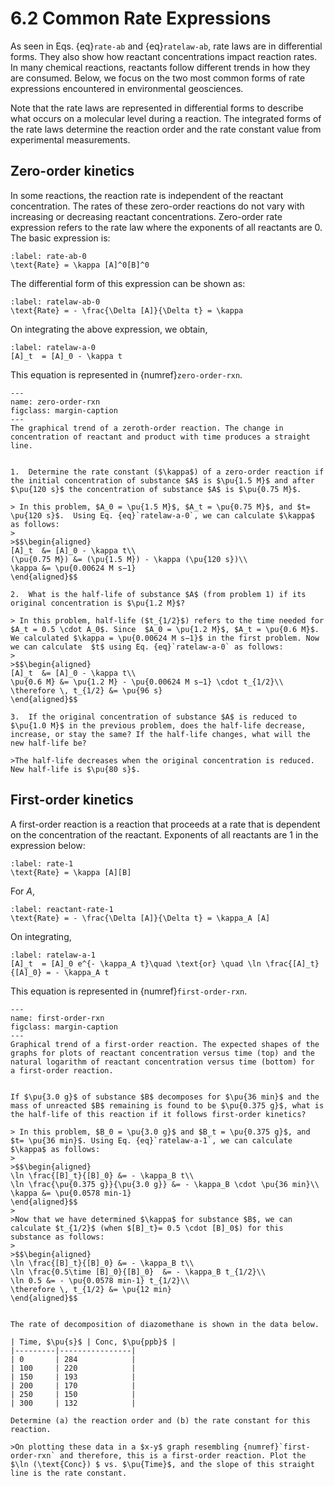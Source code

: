 # 6.2  Common Rate Expressions

As seen in Eqs. {eq}`rate-ab` and {eq}`ratelaw-ab`, rate laws are in differential forms. They also show how reactant concentrations impact reaction rates. In many chemical reactions, reactants follow different trends in how they are consumed. Below, we focus on the two most common forms of rate expressions encountered in environmental geosciences.

Note that the rate laws are represented in differential forms to describe what occurs on a molecular level during a reaction. The integrated forms of the rate laws determine the reaction order and the rate constant value from experimental measurements.

## Zero-order kinetics

In some reactions, the reaction rate is independent of the reactant concentration. The rates of these zero-order reactions do not vary with increasing or decreasing reactant concentrations. Zero-order rate expression refers to the rate law where the exponents of all reactants are $0$. The basic expression is:

```{math}
:label: rate-ab-0
\text{Rate} = \kappa [A]^0[B]^0
```
The differential form of this expression can be shown as:

```{math}
:label: ratelaw-ab-0
\text{Rate} = - \frac{\Delta [A]}{\Delta t} = \kappa
```

On integrating the above expression, we obtain, 

```{math}
:label: ratelaw-a-0
[A]_t  = [A]_0 - \kappa t
```
 This equation is represented in {numref}`zero-order-rxn`.

```{figure} assets/ZeroOrder.png
---
name: zero-order-rxn
figclass: margin-caption
---
The graphical trend of a zeroth-order reaction. The change in concentration of reactant and product with time produces a straight line. 
```

```{dropdown} Example: Zero-order kinetics

1.  Determine the rate constant ($\kappa$) of a zero-order reaction if the initial concentration of substance $A$ is $\pu{1.5 M}$ and after $\pu{120 s}$ the concentration of substance $A$ is $\pu{0.75 M}$.

> In this problem, $A_0 = \pu{1.5 M}$, $A_t = \pu{0.75 M}$, and $t= \pu{120 s}$.  Using Eq. {eq}`ratelaw-a-0`, we can calculate $\kappa$ as follows:
>
>$$\begin{aligned}
[A]_t  &= [A]_0 - \kappa t\\
(\pu{0.75 M}) &= (\pu{1.5 M}) - \kappa (\pu{120 s})\\
\kappa &= \pu{0.00624 M s−1}
\end{aligned}$$

2.  What is the half-life of substance $A$ (from problem 1) if its original concentration is $\pu{1.2 M}$?

> In this problem, half-life ($t_{1/2}$) refers to the time needed for $A_t = 0.5 \cdot A_0$. Since  $A_0 = \pu{1.2 M}$, $A_t = \pu{0.6 M}$.  We calculated $\kappa = \pu{0.00624 M s−1}$ in the first problem. Now we can calculate  $t$ using Eq. {eq}`ratelaw-a-0` as follows:
>
>$$\begin{aligned}
[A]_t  &= [A]_0 - \kappa t\\
\pu{0.6 M} &= \pu{1.2 M} - \pu{0.00624 M s−1} \cdot t_{1/2}\\
\therefore \, t_{1/2} &= \pu{96 s}
\end{aligned}$$

3.  If the original concentration of substance $A$ is reduced to $\pu{1.0 M}$ in the previous problem, does the half-life decrease, increase, or stay the same? If the half-life changes, what will the new half-life be?     

>The half-life decreases when the original concentration is reduced. New half-life is $\pu{80 s}$.
```


## First-order kinetics

A first-order reaction is a reaction that proceeds at a rate that is dependent on the concentration of the reactant. Exponents of all reactants are $1$ in the expression below: 

```{math}
:label: rate-1
\text{Rate} = \kappa [A][B]
```

For $A$, 
```{math}
:label: reactant-rate-1
\text{Rate} = - \frac{\Delta [A]}{\Delta t} = \kappa_A [A]
```
On integrating,
```{math}
:label: ratelaw-a-1
[A]_t  = [A]_0 e^{- \kappa_A t}\quad \text{or} \quad \ln \frac{[A]_t}{[A]_0} = - \kappa_A t
```

 This equation is represented in {numref}`first-order-rxn`.

```{figure} assets/FirstOrder.png
---
name: first-order-rxn
figclass: margin-caption
---
Graphical trend of a first-order reaction. The expected shapes of the graphs for plots of reactant concentration versus time (top) and the natural logarithm of reactant concentration versus time (bottom) for a first-order reaction. 
```

```{dropdown} Example: First-order kinetics 

If $\pu{3.0 g}$ of substance $B$ decomposes for $\pu{36 min}$ and the mass of unreacted $B$ remaining is found to be $\pu{0.375 g}$, what is the half-life of this reaction if it follows first-order kinetics? 

> In this problem, $B_0 = \pu{3.0 g}$ and $B_t = \pu{0.375 g}$, and $t= \pu{36 min}$. Using Eq. {eq}`ratelaw-a-1`, we can calculate $\kappa$ as follows:
>
>$$\begin{aligned}
\ln \frac{[B]_t}{[B]_0} &= - \kappa_B t\\
\ln \frac{\pu{0.375 g}}{\pu{3.0 g}} &= - \kappa_B \cdot \pu{36 min}\\
\kappa &= \pu{0.0578 min-1}
\end{aligned}$$
>
>Now that we have determined $\kappa$ for substance $B$, we can calculate $t_{1/2}$ (when $[B]_t}= 0.5 \cdot [B]_0$) for this substance as follows:
>
>$$\begin{aligned}
\ln \frac{[B]_t}{[B]_0} &= - \kappa_B t\\
\ln \frac{0.5\time [B]_0}{[B]_0}  &= - \kappa_B t_{1/2}\\
\ln 0.5 &= - \pu{0.0578 min-1} t_{1/2}\\
\therefore \, t_{1/2} &= \pu{12 min}
\end{aligned}$$

```

```{dropdown} Example: First-order kinetics 

The rate of decomposition of diazomethane is shown in the data below.

| Time, $\pu{s}$ | Conc, $\pu{ppb}$ |
|---------|----------------|
| 0       | 284            |
| 100     | 220            |
| 150     | 193            |
| 200     | 170            |
| 250     | 150            |
| 300     | 132            |

Determine (a) the reaction order and (b) the rate constant for this reaction.

>On plotting these data in a $x-y$ graph resembling {numref}`first-order-rxn` and therefore, this is a first-order reaction. Plot the $\ln (\text{Conc}) $ vs. $\pu{Time}$, and the slope of this straight line is the rate constant.

```
